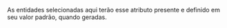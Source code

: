 As entidades selecionadas aqui terão esse atributo presente e definido em seu valor padrão, quando geradas.
